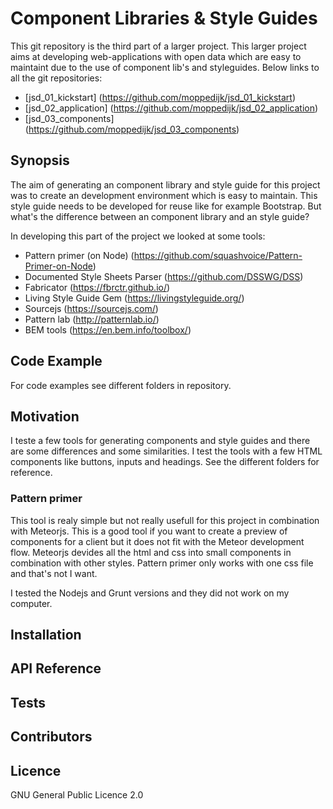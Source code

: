 # Component Libraries & Style Guides

This git repository is the third part of a larger project.
This larger project aims at developing web-applications with open data which are easy to maintaint due to the use of component lib's and styleguides. Below links to all the git repositories:
- [jsd_01_kickstart] (https://github.com/moppedijk/jsd_01_kickstart)
- [jsd_02_application] (https://github.com/moppedijk/jsd_02_application)
- [jsd_03_components] (https://github.com/moppedijk/jsd_03_components)

## Synopsis

The aim of generating an component library and style guide for this project was to create an development environment which is easy to maintain. This style guide needs to be developed for reuse like for example Bootstrap. But what's the difference between an component library and an style guide?

In developing this part of the project we looked at some tools:
- Pattern primer (on Node) (https://github.com/squashvoice/Pattern-Primer-on-Node)
- Documented Style Sheets Parser (https://github.com/DSSWG/DSS)
- Fabricator (https://fbrctr.github.io/)
- Living Style Guide Gem (https://livingstyleguide.org/)
- Sourcejs (https://sourcejs.com/)
- Pattern lab (http://patternlab.io/)
- BEM tools (https://en.bem.info/toolbox/)

## Code Example

For code examples see different folders in repository.

## Motivation

I teste a few tools for generating components and style guides and there are some differences and some similarities. I test the tools with a few HTML components like buttons, inputs and headings. See the different folders for reference.

### Pattern primer

This tool is realy simple but not really usefull for this project in combination with Meteorjs. This is a good tool if you want to create a preview of components for a client but it does not fit with the Meteor development flow. Meteorjs devides all the html and css into small components in combination with other styles. Pattern primer only works with one css file and that's not I want.

I tested the Nodejs and Grunt versions and they did not work on my computer.

## Installation

## API Reference

## Tests

## Contributors

## Licence
GNU General Public Licence 2.0
